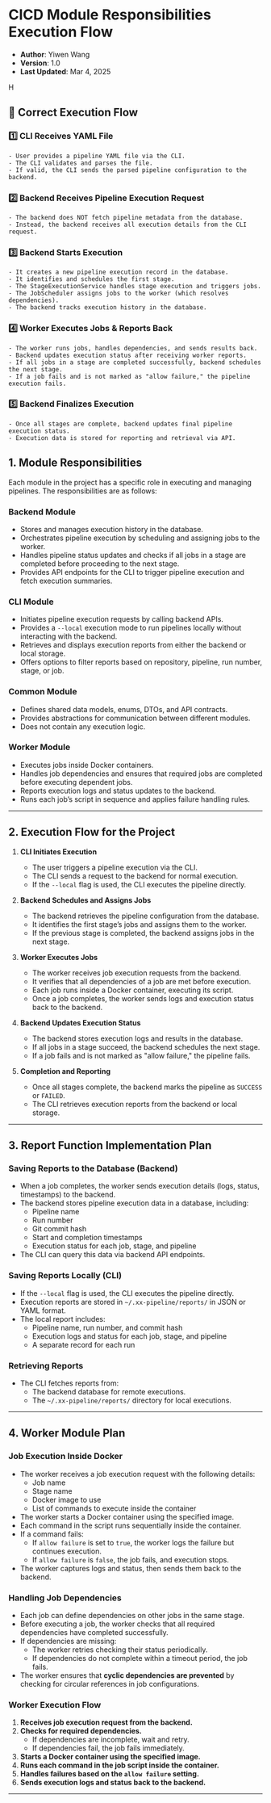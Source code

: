 # **CICD Module Responsibilities Execution Flow**

* **Author**: Yiwen Wang
* **Version**: 1.0
* **Last Updated**: Mar 4, 2025

H

## 🔹 Correct Execution Flow
### 1️⃣ CLI Receives YAML File
    - User provides a pipeline YAML file via the CLI.
    - The CLI validates and parses the file.
    - If valid, the CLI sends the parsed pipeline configuration to the backend.

### 2️⃣ Backend Receives Pipeline Execution Request

    - The backend does NOT fetch pipeline metadata from the database.
    - Instead, the backend receives all execution details from the CLI request.

### 3️⃣ Backend Starts Execution

    - It creates a new pipeline execution record in the database.
    - It identifies and schedules the first stage.
    - The StageExecutionService handles stage execution and triggers jobs.
    - The JobScheduler assigns jobs to the worker (which resolves dependencies).
    - The backend tracks execution history in the database.

### 4️⃣ Worker Executes Jobs & Reports Back

    - The worker runs jobs, handles dependencies, and sends results back.
    - Backend updates execution status after receiving worker reports.
    - If all jobs in a stage are completed successfully, backend schedules the next stage.
    - If a job fails and is not marked as "allow failure," the pipeline execution fails.

### 5️⃣ Backend Finalizes Execution
    - Once all stages are complete, backend updates final pipeline execution status.
    - Execution data is stored for reporting and retrieval via API.

## **1. Module Responsibilities**

Each module in the project has a specific role in executing and managing pipelines. The responsibilities are as follows:

### **Backend Module**
- Stores and manages execution history in the database.
- Orchestrates pipeline execution by scheduling and assigning jobs to the worker.
- Handles pipeline status updates and checks if all jobs in a stage are completed before proceeding to the next stage.
- Provides API endpoints for the CLI to trigger pipeline execution and fetch execution summaries.

### **CLI Module**
- Initiates pipeline execution requests by calling backend APIs.
- Provides a `--local` execution mode to run pipelines locally without interacting with the backend.
- Retrieves and displays execution reports from either the backend or local storage.
- Offers options to filter reports based on repository, pipeline, run number, stage, or job.

### **Common Module**
- Defines shared data models, enums, DTOs, and API contracts.
- Provides abstractions for communication between different modules.
- Does not contain any execution logic.

### **Worker Module**
- Executes jobs inside Docker containers.
- Handles job dependencies and ensures that required jobs are completed before executing dependent jobs.
- Reports execution logs and status updates to the backend.
- Runs each job’s script in sequence and applies failure handling rules.

---

## **2. Execution Flow for the Project**

1. **CLI Initiates Execution**
    - The user triggers a pipeline execution via the CLI.
    - The CLI sends a request to the backend for normal execution.
    - If the `--local` flag is used, the CLI executes the pipeline directly.

2. **Backend Schedules and Assigns Jobs**
    - The backend retrieves the pipeline configuration from the database.
    - It identifies the first stage’s jobs and assigns them to the worker.
    - If the previous stage is completed, the backend assigns jobs in the next stage.

3. **Worker Executes Jobs**
    - The worker receives job execution requests from the backend.
    - It verifies that all dependencies of a job are met before execution.
    - Each job runs inside a Docker container, executing its script.
    - Once a job completes, the worker sends logs and execution status back to the backend.

4. **Backend Updates Execution Status**
    - The backend stores execution logs and results in the database.
    - If all jobs in a stage succeed, the backend schedules the next stage.
    - If a job fails and is not marked as "allow failure," the pipeline fails.

5. **Completion and Reporting**
    - Once all stages complete, the backend marks the pipeline as `SUCCESS` or `FAILED`.
    - The CLI retrieves execution reports from the backend or local storage.

---

## **3. Report Function Implementation Plan**

### **Saving Reports to the Database (Backend)**
- When a job completes, the worker sends execution details (logs, status, timestamps) to the backend.
- The backend stores pipeline execution data in a database, including:
    - Pipeline name
    - Run number
    - Git commit hash
    - Start and completion timestamps
    - Execution status for each job, stage, and pipeline
- The CLI can query this data via backend API endpoints.

### **Saving Reports Locally (CLI)**
- If the `--local` flag is used, the CLI executes the pipeline directly.
- Execution reports are stored in `~/.xx-pipeline/reports/` in JSON or YAML format.
- The local report includes:
    - Pipeline name, run number, and commit hash
    - Execution logs and status for each job, stage, and pipeline
    - A separate record for each run

### **Retrieving Reports**
- The CLI fetches reports from:
    - The backend database for remote executions.
    - The `~/.xx-pipeline/reports/` directory for local executions.

---

## **4. Worker Module Plan**

### **Job Execution Inside Docker**
- The worker receives a job execution request with the following details:
    - Job name
    - Stage name
    - Docker image to use
    - List of commands to execute inside the container
- The worker starts a Docker container using the specified image.
- Each command in the script runs sequentially inside the container.
- If a command fails:
    - If `allow failure` is set to `true`, the worker logs the failure but continues execution.
    - If `allow failure` is `false`, the job fails, and execution stops.
- The worker captures logs and status, then sends them back to the backend.

### **Handling Job Dependencies**
- Each job can define dependencies on other jobs in the same stage.
- Before executing a job, the worker checks that all required dependencies have completed successfully.
- If dependencies are missing:
    - The worker retries checking their status periodically.
    - If dependencies do not complete within a timeout period, the job fails.
- The worker ensures that **cyclic dependencies are prevented** by checking for circular references in job configurations.

### **Worker Execution Flow**
1. **Receives job execution request from the backend.**
2. **Checks for required dependencies.**
    - If dependencies are incomplete, wait and retry.
    - If dependencies fail, the job fails immediately.
3. **Starts a Docker container using the specified image.**
4. **Runs each command in the job script inside the container.**
5. **Handles failures based on the `allow failure` setting.**
6. **Sends execution logs and status back to the backend.**

---
